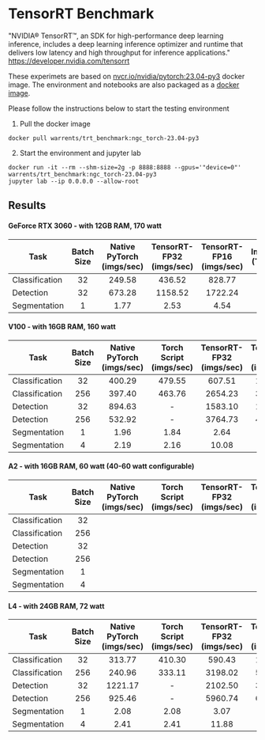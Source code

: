 # TensorRT Benchmark
"NVIDIA® TensorRT™, an SDK for high-performance deep learning inference, includes a deep learning inference optimizer and runtime that delivers low latency and high throughput for inference applications." https://developer.nvidia.com/tensorrt </br>

These experimets are based on <a href="https://catalog.ngc.nvidia.com/orgs/nvidia/containers/pytorch">nvcr.io/nvidia/pytorch:23.04-py3</a> docker image. The environment and notebooks are also packaged as a <a href="https://hub.docker.com/repository/docker/warrents/trt_benchmark">docker image</a>. </br>

Please follow the instructions below to start the testing environment
1. Pull the docker image
```
docker pull warrents/trt_benchmark:ngc_torch-23.04-py3
```
2. Start the environment and jupyter lab
```
docker run -it --rm --shm-size=2g -p 8888:8888 --gpus='"device=0"' warrents/trt_benchmark:ngc_torch-23.04-py3
jupyter lab --ip 0.0.0.0 --allow-root
```

## Results
#### GeForce RTX 3060 - with 12GB RAM, 170 watt
| Task           | Batch Size | Native PyTorch </br> (imgs/sec) | TensorRT-FP32 </br> (imgs/sec) | TensorRT-FP16 </br> (imgs/sec)| Improvement </br> (TRT v.s. PT) | Energy Efficiency </br>for TRT-FP16 </br> (throughputs/watt) |
|  ------------- |:-------------:|:-------------:|:-------------:|:-------------:|:-------------:|:-------------:|
| Classification | 32 | 249.58 | 436.52  | 828.77  | 3.32 | 4.88  |
| Detection      | 32 | 673.28 | 1158.52 | 1722.24 | 2.56 | 10.13 |
| Segmentation   | 1  | 1.77   | 2.53    | 4.54    | 2.56 | 0.027 |

#### V100 - with 16GB RAM, 160 watt
| Task           | Batch Size | Native PyTorch </br> (imgs/sec) | Torch Script </br> (imgs/sec) |TensorRT-FP32 </br> (imgs/sec) | TensorRT-FP16 </br> (imgs/sec)| Improvement </br> (TRT v.s. PT) | Energy Efficiency </br>for TRT-FP16 </br> (throughputs/watt) |
|  ------------- |:-------------:|:-------------:|:-------------:|:-------------:|:-------------:|:-------------:|:-------------:|
| Classification | 32  | 400.29 | 479.55 | 607.51  | 1300.60 | 3.25  | 8.13  |
| Classification | 256 | 397.40 | 463.76 | 2654.23 | 3622.02 | 9.11  | 22.64 |
| Detection      | 32  | 894.63 | -      | 1583.10 | 1947.37 | 2.18  | 12.17 |
| Detection      | 256 | 532.92 | -      | 3764.73 | 4085.98 | 7.67  | 25.54 |
| Segmentation   | 1   | 1.96   | 1.84   | 2.64    | 6.26    | 3.19  | 0.039 |
| Segmentation   | 4   | 2.19   | 2.16   | 10.08   | 22.59   | 10.32 | 0.141 |

#### A2 - with 16GB RAM, 60 watt (40-60 watt configurable)
| Task           | Batch Size | Native PyTorch </br> (imgs/sec) | Torch Script </br> (imgs/sec) | TensorRT-FP32 </br> (imgs/sec) | TensorRT-FP16 </br> (imgs/sec)| Improvement </br> (TRT v.s. PT) | Energy Efficiency </br>for TRT-FP16 </br> (throughputs/watt) |
|  ------------- |:-------------:|:-------------:|:-------------:|:-------------:|:-------------:|:-------------:|:-------------:|
| Classification | 32  |   |  |    |  |   |  |
| Classification | 256 |   |  |   |  |  |  |
| Detection      | 32  |  |       |   |  |   |  |
| Detection      | 256 |   |       |   |  |   |  |
| Segmentation   | 1   |     |    |      |     |   |  |
| Segmentation   | 4   |     |    |     |    |   |  |

#### L4 - with 24GB RAM, 72 watt
| Task           | Batch Size | Native PyTorch </br> (imgs/sec) | Torch Script </br> (imgs/sec) | TensorRT-FP32 </br> (imgs/sec) | TensorRT-FP16 </br> (imgs/sec)| Improvement </br> (TRT v.s. PT) | Energy Efficiency </br>for TRT-FP16 </br> (throughputs/watt) |
|  ------------- |:-------------:|:-------------:|:-------------:|:-------------:|:-------------:|:-------------:|:-------------:|
| Classification | 32  | 313.77  | 410.30 | 590.43   | 1351.51 | 4.31  | 18.77 |
| Classification | 256 | 240.96  | 333.11 | 3198.02  | 5140.12 | 21.33 | 71.39 |
| Detection      | 32  | 1221.17 | -      | 2102.50  | 3076.79 | 2.52  | 42.73 |
| Detection      | 256 | 925.46  | -      | 5960.74  | 6698.22 | 7.24  | 93.03 |
| Segmentation   | 1   | 2.08    | 2.08   | 3.07     | 5.19    | 2.50  | 0.072 |
| Segmentation   | 4   | 2.41    | 2.41   | 11.88    | 19.75   | 8.20  | 0.274 |
